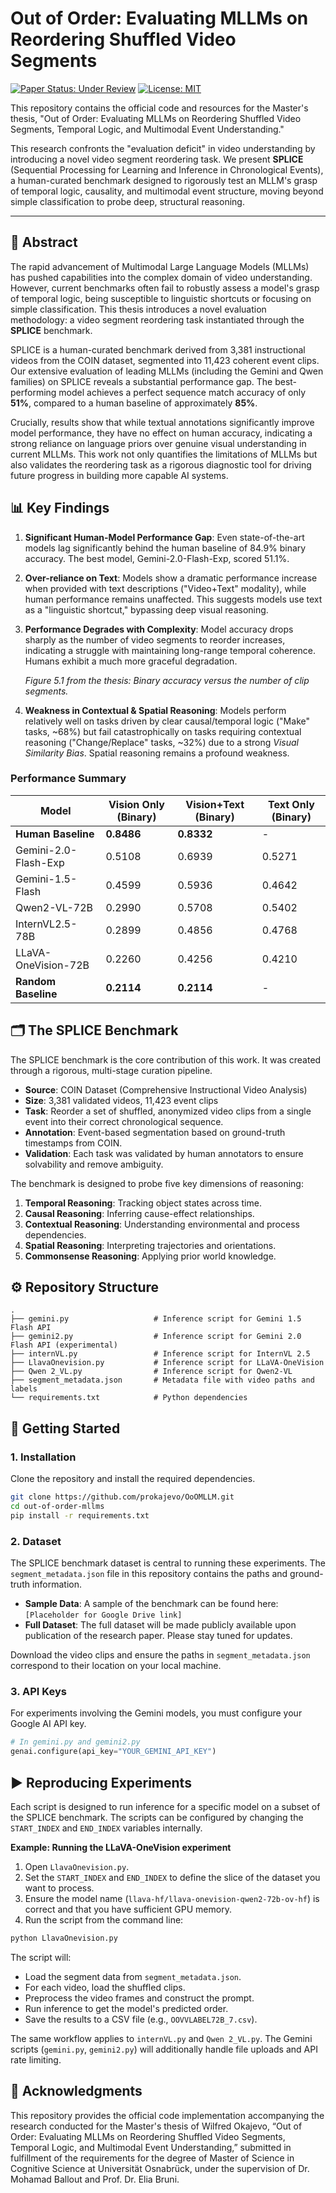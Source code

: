 # Out of Order: Evaluating MLLMs on Reordering Shuffled Video Segments

[![Paper Status: Under Review](https://img.shields.io/badge/Paper%20Status-Under%20Review%20(EMNLP%202025)-blue)](https://openreview.net/forum?id=O5qq8NQbL2)
[![License: MIT](https://img.shields.io/badge/License-MIT-yellow.svg)](https://opensource.org/licenses/MIT)

This repository contains the official code and resources for the Master's thesis, "Out of Order: Evaluating MLLMs on Reordering Shuffled Video Segments, Temporal Logic, and Multimodal Event Understanding."

This research confronts the "evaluation deficit" in video understanding by introducing a novel video segment reordering task. We present **SPLICE** (Sequential Processing for Learning and Inference in Chronological Events), a human-curated benchmark designed to rigorously test an MLLM's grasp of temporal logic, causality, and multimodal event structure, moving beyond simple classification to probe deep, structural reasoning.

---

## 📜 Abstract

The rapid advancement of Multimodal Large Language Models (MLLMs) has pushed capabilities into the complex domain of video understanding. However, current benchmarks often fail to robustly assess a model's grasp of temporal logic, being susceptible to linguistic shortcuts or focusing on simple classification. This thesis introduces a novel evaluation methodology: a video segment reordering task instantiated through the **SPLICE** benchmark.

SPLICE is a human-curated benchmark derived from 3,381 instructional videos from the COIN dataset, segmented into 11,423 coherent event clips. Our extensive evaluation of leading MLLMs (including the Gemini and Qwen families) on SPLICE reveals a substantial performance gap. The best-performing model achieves a perfect sequence match accuracy of only **51%**, compared to a human baseline of approximately **85%**.

Crucially, results show that while textual annotations significantly improve model performance, they have no effect on human accuracy, indicating a strong reliance on language priors over genuine visual understanding in current MLLMs. This work not only quantifies the limitations of MLLMs but also validates the reordering task as a rigorous diagnostic tool for driving future progress in building more capable AI systems.

## 📊 Key Findings

1.  **Significant Human-Model Performance Gap**: Even state-of-the-art models lag significantly behind the human baseline of 84.9% binary accuracy. The best model, Gemini-2.0-Flash-Exp, scored 51.1%.

2.  **Over-reliance on Text**: Models show a dramatic performance increase when provided with text descriptions ("Video+Text" modality), while human performance remains unaffected. This suggests models use text as a "linguistic shortcut," bypassing deep visual reasoning.

3.  **Performance Degrades with Complexity**: Model accuracy drops sharply as the number of video segments to reorder increases, indicating a struggle with maintaining long-range temporal coherence. Humans exhibit a much more graceful degradation.

    
    *Figure 5.1 from the thesis: Binary accuracy versus the number of clip segments.*

4.  **Weakness in Contextual & Spatial Reasoning**: Models perform relatively well on tasks driven by clear causal/temporal logic ("Make" tasks, ~68%) but fail catastrophically on tasks requiring contextual reasoning ("Change/Replace" tasks, ~32%) due to a strong *Visual Similarity Bias*. Spatial reasoning remains a profound weakness.

### Performance Summary

| Model                  | Vision Only (Binary) | Vision+Text (Binary) | Text Only (Binary) |
| ---------------------- | -------------------- | -------------------- | ------------------ |
| **Human Baseline**     | **0.8486**           | **0.8332**           | -                  |
| Gemini-2.0-Flash-Exp   | 0.5108               | 0.6939               | 0.5271             |
| Gemini-1.5-Flash       | 0.4599               | 0.5936               | 0.4642             |
| Qwen2-VL-72B           | 0.2990               | 0.5708               | 0.5402             |
| InternVL2.5-78B        | 0.2899               | 0.4856               | 0.4768             |
| LLaVA-OneVision-72B    | 0.2260               | 0.4256               | 0.4210             |
| **Random Baseline**    | **0.2114**           | **0.2114**           | -                  |

## 🗂️ The SPLICE Benchmark

The SPLICE benchmark is the core contribution of this work. It was created through a rigorous, multi-stage curation pipeline.

-   **Source**: COIN Dataset (Comprehensive Instructional Video Analysis)
-   **Size**: 3,381 validated videos, 11,423 event clips
-   **Task**: Reorder a set of shuffled, anonymized video clips from a single event into their correct chronological sequence.
-   **Annotation**: Event-based segmentation based on ground-truth timestamps from COIN.
-   **Validation**: Each task was validated by human annotators to ensure solvability and remove ambiguity.

The benchmark is designed to probe five key dimensions of reasoning:
1.  **Temporal Reasoning**: Tracking object states across time.
2.  **Causal Reasoning**: Inferring cause-effect relationships.
3.  **Contextual Reasoning**: Understanding environmental and process dependencies.
4.  **Spatial Reasoning**: Interpreting trajectories and orientations.
5.  **Commonsense Reasoning**: Applying prior world knowledge.

## ⚙️ Repository Structure

```
.
├── gemini.py                   # Inference script for Gemini 1.5 Flash API
├── gemini2.py                  # Inference script for Gemini 2.0 Flash API (experimental)
├── internVL.py                 # Inference script for InternVL 2.5
├── LlavaOnevision.py           # Inference script for LLaVA-OneVision
├── Qwen 2_VL.py                # Inference script for Qwen2-VL
├── segment_metadata.json       # Metadata file with video paths and labels
└── requirements.txt            # Python dependencies
```

## 🚀 Getting Started

### 1. Installation

Clone the repository and install the required dependencies.

```bash
git clone https://github.com/prokajevo/OoOMLLM.git
cd out-of-order-mllms
pip install -r requirements.txt
```

### 2. Dataset

The SPLICE benchmark dataset is central to running these experiments. The `segment_metadata.json` file in this repository contains the paths and ground-truth information.

-   **Sample Data**: A sample of the benchmark can be found here: `[Placeholder for Google Drive link]`
-   **Full Dataset**: The full dataset will be made publicly available upon publication of the research paper. Please stay tuned for updates.

Download the video clips and ensure the paths in `segment_metadata.json` correspond to their location on your local machine.

### 3. API Keys

For experiments involving the Gemini models, you must configure your Google AI API key.

```python
# In gemini.py and gemini2.py
genai.configure(api_key="YOUR_GEMINI_API_KEY")
```

## ▶️ Reproducing Experiments

Each script is designed to run inference for a specific model on a subset of the SPLICE benchmark. The scripts can be configured by changing the `START_INDEX` and `END_INDEX` variables internally.

**Example: Running the LLaVA-OneVision experiment**

1.  Open `LlavaOnevision.py`.
2.  Set the `START_INDEX` and `END_INDEX` to define the slice of the dataset you want to process.
3.  Ensure the model name (`llava-hf/llava-onevision-qwen2-72b-ov-hf`) is correct and that you have sufficient GPU memory.
4.  Run the script from the command line:

```bash
python LlavaOnevision.py
```

The script will:
-   Load the segment data from `segment_metadata.json`.
-   For each video, load the shuffled clips.
-   Preprocess the video frames and construct the prompt.
-   Run inference to get the model's predicted order.
-   Save the results to a CSV file (e.g., `OOVVLABEL72B_7.csv`).

The same workflow applies to `internVL.py` and `Qwen 2_VL.py`. The Gemini scripts (`gemini.py`, `gemini2.py`) will additionally handle file uploads and API rate limiting.

## 🙏 Acknowledgments

This repository provides the official code implementation accompanying the research conducted for the Master's thesis of Wilfred Okajevo, “Out of Order: Evaluating MLLMs on Reordering Shuffled Video Segments, Temporal Logic, and Multimodal Event Understanding,” submitted in fulfillment of the requirements for the degree of Master of Science in Cognitive Science at Universität Osnabrück, under the supervision of Dr. Mohamad Ballout and Prof. Dr. Elia Bruni.

